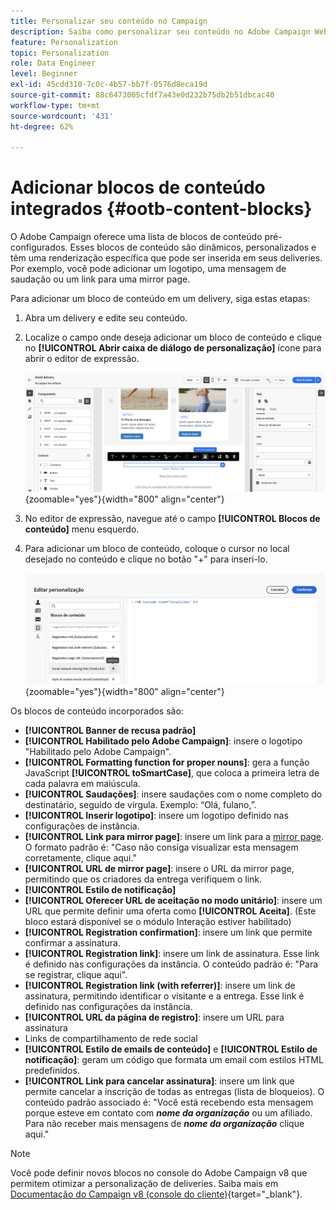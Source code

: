 ```yaml
---
title: Personalizar seu conteúdo no Campaign
description: Saiba como personalizar seu conteúdo no Adobe Campaign Web
feature: Personalization
topic: Personalization
role: Data Engineer
level: Beginner
exl-id: 45cdd310-7c0c-4b57-bb7f-0576d8eca19d
source-git-commit: 88c6473005cfdf7a43e0d232b75db2b51dbcac40
workflow-type: tm+mt
source-wordcount: '431'
ht-degree: 62%

---
```


# Adicionar blocos de conteúdo integrados {#ootb-content-blocks}

O Adobe Campaign oferece uma lista de blocos de conteúdo pré-configurados. Esses blocos de conteúdo são dinâmicos, personalizados e têm uma renderização específica que pode ser inserida em seus deliveries. Por exemplo, você pode adicionar um logotipo, uma mensagem de saudação ou um link para uma mirror page.

Para adicionar um bloco de conteúdo em um delivery, siga estas etapas:

1. Abra um delivery e edite seu conteúdo.

1. Localize o campo onde deseja adicionar um bloco de conteúdo e clique no **[!UICONTROL Abrir caixa de diálogo de personalização]** ícone para abrir o editor de expressão.

   ![](assets/content-block-access.png){zoomable=&quot;yes&quot;}{width="800" align="center"}

1. No editor de expressão, navegue até o campo **[!UICONTROL Blocos de conteúdo]** menu esquerdo.

1. Para adicionar um bloco de conteúdo, coloque o cursor no local desejado no conteúdo e clique no botão &quot;+&quot; para inseri-lo.

   ![](assets/content-blocks.png){zoomable=&quot;yes&quot;}{width="800" align="center"}

Os blocos de conteúdo incorporados são:

* **[!UICONTROL Banner de recusa padrão]**
* **[!UICONTROL Habilitado pelo Adobe Campaign]**: insere o logotipo &quot;Habilitado pelo Adobe Campaign&quot;.
* **[!UICONTROL Formatting function for proper nouns]**: gera a função JavaScript **[!UICONTROL toSmartCase]**, que coloca a primeira letra de cada palavra em maiúscula.
* **[!UICONTROL Saudações]**: insere saudações com o nome completo do destinatário, seguido de vírgula. Exemplo: “Olá, fulano,”.
* **[!UICONTROL Inserir logotipo]**: insere um logotipo definido nas configurações de instância.
* **[!UICONTROL Link para mirror page]**: insere um link para a [mirror page](../email/mirror-page.md). O formato padrão é: &quot;Caso não consiga visualizar esta mensagem corretamente, clique aqui.&quot;
* **[!UICONTROL URL de mirror page]**: insere o URL da mirror page, permitindo que os criadores da entrega verifiquem o link.
* **[!UICONTROL Estilo de notificação]**
* **[!UICONTROL Oferecer URL de aceitação no modo unitário]**: insere um URL que permite definir uma oferta como **[!UICONTROL Aceita]**. (Este bloco estará disponível se o módulo Interação estiver habilitado)
* **[!UICONTROL Registration confirmation]**: insere um link que permite confirmar a assinatura.
* **[!UICONTROL Registration link]**: insere um link de assinatura. Esse link é definido nas configurações da instância. O conteúdo padrão é: &quot;Para se registrar, clique aqui&quot;.
* **[!UICONTROL Registration link (with referrer)]**: insere um link de assinatura, permitindo identificar o visitante e a entrega. Esse link é definido nas configurações da instância.
* **[!UICONTROL URL da página de registro]**: insere um URL para assinatura
* Links de compartilhamento de rede social
* **[!UICONTROL Estilo de emails de conteúdo]** e **[!UICONTROL Estilo de notificação]**: geram um código que formata um email com estilos HTML predefinidos.
* **[!UICONTROL Link para cancelar assinatura]**: insere um link que permite cancelar a inscrição de todas as entregas (lista de bloqueios). O conteúdo padrão associado é: &quot;Você está recebendo esta mensagem porque esteve em contato com ***nome da organização*** ou um afiliado. Para não receber mais mensagens de ***nome da organização*** clique aqui.&quot;

>[!NOTE]
>
>Você pode definir novos blocos no console do Adobe Campaign v8 que permitem otimizar a personalização de deliveries. Saiba mais em [Documentação do Campaign v8 (console do cliente)](https://experienceleague.adobe.com/docs/campaign/campaign-v8/campaigns/send/personalize/personalization-blocks.html#create-custom-personalization-blocks){target="_blank"}.
